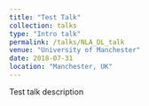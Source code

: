 ```yaml
---
title: "Test Talk"
collection: talks
type: "Intro talk"
permalink: /talks/NLA_DL_talk
venue: "University of Manchester"
date: 2018-07-31
location: "Manchester, UK"
---
```


Test talk description
